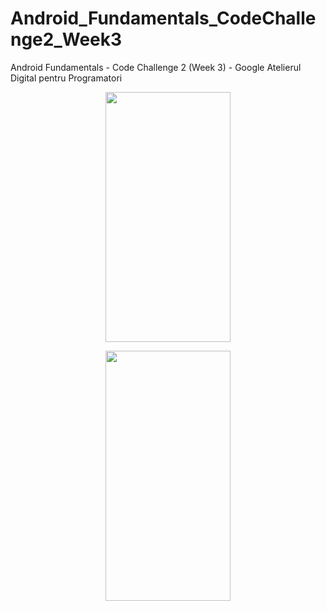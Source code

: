 # Android_Fundamentals_CodeChallenge2_Week3
Android Fundamentals - Code Challenge 2 (Week 3) - Google Atelierul Digital pentru Programatori
<br />
<p align="center"><img src="https://i.imgur.com/xRfitzP.jpg" width="200" height="400" /></p> <p align="center"><img src="https://i.imgur.com/9kWiKJq.jpg" width="200" height="400" /></p>
